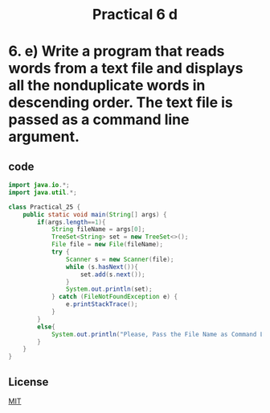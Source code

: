 <h1 align="center" style="margin-top: 0px;"> Practical 6 d </h1> 

# 6.    e) Write a program that reads words from a text file and displays all the  nonduplicate words in descending order. The text file is passed as a command line argument. 	


## code


```java
import java.io.*;
import java.util.*;

class Practical_25 {
    public static void main(String[] args) {
        if(args.length==1){
            String fileName = args[0];
            TreeSet<String> set = new TreeSet<>();
            File file = new File(fileName);
            try {
                Scanner s = new Scanner(file);
                while (s.hasNext()){
                    set.add(s.next());
                }
                System.out.println(set);
            } catch (FileNotFoundException e) {
                e.printStackTrace();
            }
        }
        else{
            System.out.println("Please, Pass the File Name as Command Line Argument");
        }
    }
}
```

## License
[MIT](https://hiren14.github.io/java_lab_050/LICENSE)